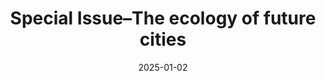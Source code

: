 ---
title: "Special Issue–The ecology of future cities"
collection: publications
permalink: /publication/2025-future-cities
date: 2025-01-02
venue: 'Basic and Applied Ecology'
citation: 'Casanelles-Abella, J., Egerer, M. (2025). Special Issue–The ecology of future cities. Basic and Applied Ecology.'
--- 